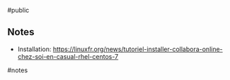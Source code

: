 #public 

## Notes

- Installation: https://linuxfr.org/news/tutoriel-installer-collabora-online-chez-soi-en-casual-rhel-centos-7

<!-- Keywords -->
#notes
<!-- /Keywords -->
